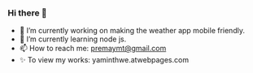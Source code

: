 ### Hi there 👋
- 🔭 I’m currently working on making the weather app mobile friendly.
- 🌱 I’m currently learning node js.
- 📫 How to reach me: premaymt@gmail.com
- ✨ To view my works: yaminthwe.atwebpages.com

<!--
**Yamin-Thwe-5078/Yamin-Thwe-5078** is a ✨ _special_ ✨ repository because its `README.md` (this file) appears on your GitHub profile.
